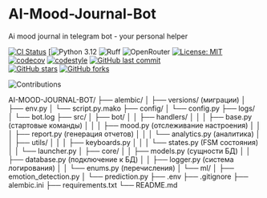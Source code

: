 # AI-Mood-Journal-Bot
Ai mood journal in telegram bot - your personal helper

[![CI Status](https://github.com/HoshiBatista/AI-Mood-Journal-Bot/actions/workflows/ci.yml/badge.svg)](https://github.com/HoshiBatista/AI-Mood-Journal-Bot/actions/workflows/ci.yml)
[![Python 3.12](https://img.shields.io/badge/Python-3.12-blue.svg)
![Ruff](https://img.shields.io/badge/Linter-Ruff-yellow.svg)
![OpenRouter](https://img.shields.io/badge/OpenRouter-API-lightgrey.svg)
[![License: MIT](https://img.shields.io/badge/License-MIT-yellow.svg)](https://opensource.org/licenses/MIT)
[![codecov](https://codecov.io/gh/HoshiBatista/AI-Mood-Journal-Bot/branch/main/graph/badge.svg)](https://codecov.io/gh/HoshiBatista/AI-Mood-Journal-Bot)
[![codestyle](https://img.shields.io/badge/code%20style-black-000000.svg)](https://github.com/psf/black)
[![GitHub last commit](https://img.shields.io/github/last-commit/HoshiBatista/AI-Mood-Journal-Bot.svg)](https://github.com/HoshiBatista/AI-Mood-Journal-Bot/commits/main)
<br>
[![GitHub stars](https://img.shields.io/github/stars/HoshiBatista/AI-Mood-Journal-Bot?style=social)](https://github.com/HoshiBatista/AI-Mood-Journal-Bot/stargazers)
[![GitHub forks](https://img.shields.io/github/forks/HoshiBatista/AI-Mood-Journal-Bot?style=social)](https://github.com/HoshiBatista/AI-Mood-Journal-Bot/network/members)

![Contributions](https://img.shields.io/badge/contributions-welcome-brightgreen)

AI-MOOD-JOURNAL-BOT/
├── alembic/
│   ├── versions/ (миграции)
│   ├── env.py
│   └── script.py.mako
├── config/
│   └── config.py
├── logs/
│   └── bot.log
├── src/
│   ├── bot/
│   │   ├── handlers/
│   │   │   ├── base.py (стартовые команды)
│   │   │   ├── mood.py (отслеживание настроения)
│   │   │   ├── report.py (генерация отчетов)
│   │   │   └── analytics.py (аналитика)
│   │   ├── utils/
│   │   │   ├── keyboards.py
│   │   │   └── states.py (FSM состояния)
│   │   └── launcher.py
│   ├── core/
│   │   ├── models.py (сущности БД)
│   │   ├── database.py (подключение к БД)
│   │   ├── logger.py (система логирования)
│   │   └── enums.py (перечисления)
│   └── ml/
│       ├── emotion_detection.py
│       └── prediction.py
├── .env
├── .gitignore
├── alembic.ini
├── requirements.txt
└── README.md
